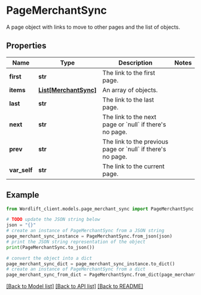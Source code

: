 # PageMerchantSync

A page object with links to move to other pages and the list of objects.

## Properties

Name | Type | Description | Notes
------------ | ------------- | ------------- | -------------
**first** | **str** | The link to the first page. | 
**items** | [**List[MerchantSync]**](MerchantSync.md) | An array of objects. | 
**last** | **str** | The link to the last page. | 
**next** | **str** | The link to the next page or &#x60;null&#x60; if there&#39;s no page. | 
**prev** | **str** | The link to the previous page or &#x60;null&#x60; if there&#39;s no page. | 
**var_self** | **str** | The link to the current page. | 

## Example

```python
from Wordlift_client.models.page_merchant_sync import PageMerchantSync

# TODO update the JSON string below
json = "{}"
# create an instance of PageMerchantSync from a JSON string
page_merchant_sync_instance = PageMerchantSync.from_json(json)
# print the JSON string representation of the object
print(PageMerchantSync.to_json())

# convert the object into a dict
page_merchant_sync_dict = page_merchant_sync_instance.to_dict()
# create an instance of PageMerchantSync from a dict
page_merchant_sync_from_dict = PageMerchantSync.from_dict(page_merchant_sync_dict)
```
[[Back to Model list]](../README.md#documentation-for-models) [[Back to API list]](../README.md#documentation-for-api-endpoints) [[Back to README]](../README.md)


